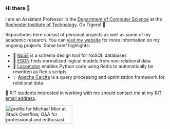 ### Hi there 👋

I am an Assistant Professor in the [Department of Computer Science](https://cs.rit.edu/) at the [Rochester Institute of Technology](https://rit.edu/). Go Tigers! :tiger:

Repositories here consist of personal projects as well as some of my academic research.
You can [visit my website](https://michael.mior.ca/projects/) for more information on my ongoing projects.
Some brief highlights:

* :nose: [NoSE](https://github.com/michaelmior/nose) is a schema design tool for NoSQL databases
* :triangular_ruler: [ESON](https://github.com/michaelmior/eson) finds normalized logical models from non-relational data
* :bullettrain_front: [Locomotor](https://github.com/michaelmior/locomotor) enables Python code using Redis to automatically be rewritten as Redis scripts
* :sparkles: [Apache Calcite](https://github.com/apache/calcite) is a query processing and optimization framework for relational data

:email: RIT students interested in working with me should contact me at my [RIT email address](mailto:mmior@cs.rit.edu).

<a href="https://stackoverflow.com/users/123695/michael-mior"><img src="https://stackoverflow.com/users/flair/123695.png" width="208" height="58" alt="profile for Michael Mior at Stack Overflow, Q&amp;A for professional and enthusiast programmers" title="profile for Michael Mior at Stack Overflow, Q&amp;A for professional and enthusiast programmers"></a>
